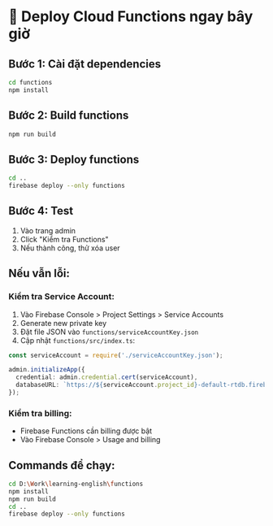 # 🚀 Deploy Cloud Functions ngay bây giờ

## Bước 1: Cài đặt dependencies
```bash
cd functions
npm install
```

## Bước 2: Build functions
```bash
npm run build
```

## Bước 3: Deploy functions
```bash
cd ..
firebase deploy --only functions
```

## Bước 4: Test
1. Vào trang admin
2. Click "Kiểm tra Functions"
3. Nếu thành công, thử xóa user

## Nếu vẫn lỗi:

### Kiểm tra Service Account:
1. Vào Firebase Console > Project Settings > Service Accounts
2. Generate new private key
3. Đặt file JSON vào `functions/serviceAccountKey.json`
4. Cập nhật `functions/src/index.ts`:

```typescript
const serviceAccount = require('./serviceAccountKey.json');

admin.initializeApp({
  credential: admin.credential.cert(serviceAccount),
  databaseURL: `https://${serviceAccount.project_id}-default-rtdb.firebaseio.com`
});
```

### Kiểm tra billing:
- Firebase Functions cần billing được bật
- Vào Firebase Console > Usage and billing

## Commands để chạy:
```bash
cd D:\Work\learning-english\functions
npm install
npm run build
cd ..
firebase deploy --only functions
```
